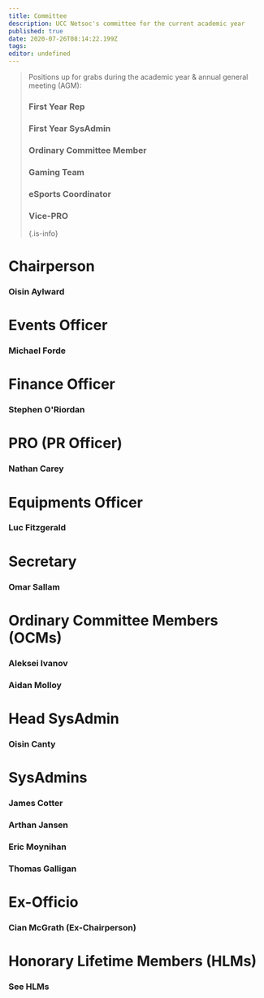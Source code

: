 ```yaml
---
title: Committee
description: UCC Netsoc's committee for the current academic year
published: true
date: 2020-07-26T08:14:22.199Z
tags: 
editor: undefined
---
```


> Positions up for grabs during the academic year & annual general meeting (AGM):
> 
> ### First Year Rep
> ### First Year SysAdmin
> ### Ordinary Committee Member
> ### Gaming Team
> ### eSports Coordinator
> ### Vice-PRO
> {.is-info}


# Chairperson
### Oisin Aylward

# Events Officer
### Michael Forde

# Finance Officer
### Stephen O'Riordan

# PRO (PR Officer)
### Nathan Carey

# Equipments Officer
### Luc Fitzgerald

# Secretary
### Omar Sallam

# Ordinary Committee Members (OCMs)
### Aleksei Ivanov
### Aidan Molloy

# Head SysAdmin
### Oisin Canty

# SysAdmins
### James Cotter
### Arthan Jansen
### Eric Moynihan
### Thomas Galligan

# Ex-Officio
### Cian McGrath (Ex-Chairperson)

# Honorary Lifetime Members (HLMs)
### See HLMs

